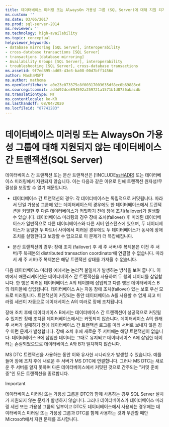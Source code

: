 ```yaml
---
title: 데이터베이스 미러링 또는 AlwaysOn 가용성 그룹 (SQL Server)에 대해 지원 되지 않는 데이터베이스 간 트랜잭션 | Microsoft Docs
ms.custom: ''
ms.date: 03/06/2017
ms.prod: sql-server-2014
ms.reviewer: ''
ms.technology: high-availability
ms.topic: conceptual
helpviewer_keywords:
- database mirroring [SQL Server], interoperability
- cross-database transactions [SQL Server]
- transactions [database mirroring]
- Availability Groups [SQL Server], interoperability
- troubleshooting [SQL Server], cross-database transactions
ms.assetid: 9f7ed895-ad65-43e3-ba08-00d7bff1456d
author: MashaMSFT
ms.author: mathoma
ms.openlocfilehash: a0e23e073375c8f00317003635df8ec0b69883cd
ms.sourcegitcommit: ad4d92dce894592a259721a1571b1d8736abacdb
ms.translationtype: MT
ms.contentlocale: ko-KR
ms.lasthandoff: 08/04/2020
ms.locfileid: "87741283"
---
```

# <a name="cross-database-transactions-not-supported-for-database-mirroring-or-alwayson-availability-groups-sql-server"></a>데이터베이스 미러링 또는 AlwaysOn 가용성 그룹에 대해 지원되지 않는 데이터베이스 간 트랜잭션(SQL Server)
  데이터베이스 간 트랜잭션 또는 분산 트랜잭션은 [!INCLUDE[ssHADR](../../../includes/sshadr-md.md)] 또는 데이터베이스 미러링에서 지원되지 않습니다. 이는 다음과 같은 이유로 인해 트랜잭션 원자성/무결성을 보장할 수 없기 때문입니다.  
  
-   데이터베이스 간 트랜잭션의 경우: 각 데이터베이스는 독립적으로 커밋됩니다. 따라서 단일 가용성 그룹에 있는 데이터베이스의 경우에도 한 데이터베이스에서 트랜잭션을 커밋한 후 다른 데이터베이스가 커밋하기 전에 장애 조치(failover)가 발생할 수 있습니다. 데이터베이스 미러링의 경우 장애 조치(failover) 후 미러된 데이터베이스가 일반적으로 다른 데이터베이스와 다른 서버 인스턴스에 있으며, 두 데이터베이스가 동일한 두 파트너 사이에서 미러된 경우에도 두 데이터베이스가 동시에 장애 조치를 실행한다고 보장할 수 없으므로 이 문제가 더 복잡해집니다.  
  
-   분산 트랜잭션의 경우: 장애 조치 (failover) 후 새 주 서버/주 복제본은 이전 주 서버/주 복제본의 distributed transaction coordinator에 연결할 수 없습니다. 따라서 새 주 서버/주 복제본은 해당 트랜잭션 상태를 가져올 수 없습니다.  
  
 다음 데이터베이스 미러링 예에서는 논리적 불일치가 발생하는 방식을 보여 줍니다. 이 예에서 애플리케이션은 데이터베이스 간 트랜잭션을 사용하여 두 행의 데이터를 삽입합니다. 한 행은 미러된 데이터베이스 A의 테이블에 삽입되고 다른 행은 데이터베이스 B의 테이블에 삽입됩니다. 데이터베이스 A는 자동 장애 조치(failover) 있는 보호 우선 모드로 미러됩니다. 트랜잭션이 커밋되는 동안 데이터베이스 A를 사용할 수 없게 되고 미러링 세션이 자동으로 데이터베이스 A의 미러로 장애 조치됩니다.  
  
 장애 조치 후에 데이터베이스 B에서는 데이터베이스 간 트랜잭션이 성공적으로 커밋될 수 있지만 장애 조치된 데이터베이스에서는 커밋되지 않습니다. 데이터베이스 A의 원래 주 서버가 실패하기 전에 데이터베이스 간 트랜잭션 로그를 미러 서버로 보내지 않은 경우 이런 문제가 발생합니다. 장애 조치 후에 새로운 주 서버에는 해당 트랜잭션이 없습니다. 데이터베이스 B에 삽입한 데이터는 그대로 유지되고 데이터베이스 A에 삽입한 데이터는 손실되었으므로 데이터베이스 A와 B가 일치하지 않습니다.  
  
 MS DTC 트랜잭션을 사용하는 동안 이와 유사한 시나리오가 발생할 수 있습니다. 예를 들어 장애 조치 후에 새로운 주 서버가 MS DTC에 연결합니다. 그러나 MS DTC는 새로운 주 서버를 알지 못하며 다른 데이터베이스에서 커밋된 것으로 간주되는 "커밋 준비 중"인 모든 트랜잭션을 종료합니다.  
  
> [!IMPORTANT]  
>  데이터베이스 미러링 또는 가용성 그룹을 DTC와 함께 사용하는 경우 SQL Server 설치가 지원되지 않는 문제가 발생하지 않습니다. 그러나 데이터베이스가 데이터베이스 미러링 세션 또는 가용성 그룹의 일부이고 DTC도 데이터베이스에서 사용되는 경우에는 데이터베이스 미러링 또는 가용성 그룹과 DTC를 함께 사용하는 것과 무관할 때만 Microsoft에서 지원 문제를 조사합니다.  
  
  
